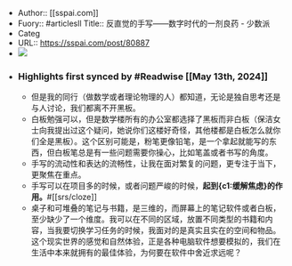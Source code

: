 - Author:: [[sspai.com]]
- Fuory:: #articlesll Title:: 反直觉的手写——数字时代的一剂良药 - 少数派
- Categ
- URL:: https://sspai.com/post/80887
- ![](https://readwise-assets.s3.amazonaws.com/static/images/article0.00998d930354.png)
- ### Highlights first synced by #Readwise [[May 13th, 2024]]
    - 但是我的同行（做数学或者理论物理的人）都知道，无论是独自思考还是与人讨论，我们都离不开黑板。
    - 白板勉强可以，但是数学楼所有的办公室都选择了黑板而非白板（保洁女士向我提出过这个疑问，她说你们这楼好奇怪，其他楼都是白板怎么就你们全是黑板）。这个区别可能是，粉笔更像铅笔，是一个拿起就能写的东西，但白板笔总是有一些问题需要你操心，比如笔盖或者书写的角度。
    - 手写的流动性和表达的流畅性，让我在面对繁复的问题，更专注于当下，更聚焦在重点。
    - 手写可以在项目多的时候，或者问题严峻的时候，**起到{c1:缓解焦虑}的作用。**#[[srs/cloze]]
    - 桌子和可堆叠的笔记与书籍，是三维的，而屏幕上的笔记软件或者白板，至少缺少了一个维度。我可以在不同的区域，放置不同类型的书籍和内容，当我要切换学习任务的时候，我面对的是真实且实在的空间和物品。这个现实世界的感觉和自然体验，正是各种电脑软件想要模拟的，我们在生活中本来就拥有的最佳体验，为何要在软件中舍近求远呢？
